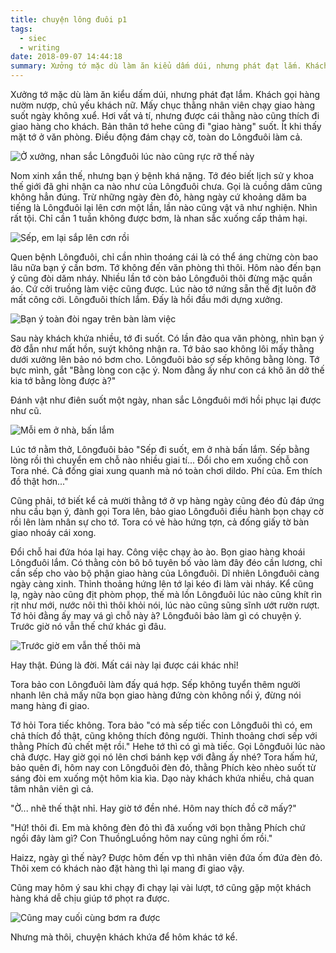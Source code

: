 ```yaml
---
title: chuyện lông đuôi p1
tags:
  - siec
  - writing
date: 2018-09-07 14:44:18
summary: Xưởng tớ mặc dù làm ăn kiểu dấm dúi, nhưng phát đạt lắm. Khách gọi hàng nườm nượp, chủ yếu khách nữ.
---
```

Xưởng tớ mặc dù làm ăn kiểu dấm dúi, nhưng phát đạt lắm. Khách gọi hàng nườm nượp, chủ yếu khách nữ. Mấy chục thằng nhân viên chạy giao hàng suốt ngày không xuể. Hơi vất vả tí, nhưng được cái thằng nào cũng thích đi giao hàng cho khách. Bản thân tớ hehe cũng đi "giao hàng" suốt. Ít khi thấy mặt tớ ở văn phòng. Điều động đám chạy cờ, toàn do Lôngđuôi làm cả.

![Ở xưởng, nhan sắc Lôngđuôi lúc nào cũng rực rỡ thế này](https://static.porn-images-xxx.com/upload/20170225/191/195379/1.jpg)

Nom xinh xắn thế, nhưng bạn ý bệnh khá nặng. Tớ đéo biết lịch sử y khoa thế giới đã ghi nhận ca nào như của Lôngđuôi chưa. Gọi là cuồng dâm cũng không hẳn đúng. Trừ những ngày đèn đỏ, hàng ngày cứ khoảng dăm ba tiếng là Lôngđuôi lại lên cơn một lần, lần nào cũng vật vã như nghiện. Nhìn rất tội. Chỉ cần 1 tuần không được bơm, là nhan sắc xuống cấp thảm hại.

![Sếp, em lại sắp lên cơn rồi](https://javhd.pics/photos/caribbeancom/you-asakura/012116-079/you-asakura-25.jpg)

Quen bệnh Lôngđuôi, chỉ cần nhìn thoáng cái là có thể áng chừng còn bao lâu nữa bạn ý cần bơm. Tớ không đến văn phòng thì thôi. Hôm nào đến bạn ý cũng đòi dăm nháy. Nhiều lần tớ còn bảo Lôngđuôi thôi đừng mặc quần áo. Cứ cởi truồng làm việc cũng được. Lúc nào tớ nứng sẵn thế địt luôn đỡ mất công cởi. Lôngđuôi thích lắm. Đấy là hồi đầu mới dựng xưởng.

![Bạn ý toàn đòi ngay trên bàn làm việc](http://x.fap.to/images/full/47/206/2064118395.jpg)

Sau này khách khứa nhiều, tớ đi suốt. Có lần đảo qua văn phòng, nhìn bạn ý đờ đẫn như mất hồn, suýt không nhận ra. Tớ bảo sao không lôi mấy thằng dưới xưởng lên bảo nó bơm cho. Lôngđuôi bảo sợ sếp không bằng lòng. Tớ bực mình, gắt "Bằng lòng con cặc ý. Nom đằng ấy như con cá khô ăn dở thế kia tớ bằng lòng được à?"

Đánh vật như điên suốt một ngày, nhan sắc Lôngđuôi mới hồi phục lại được như cũ.


![Mỗi em ở nhà, bấn lắm](https://jav.photos/pictures/caribbeancompr/you-asakura/091616_009/you-asakura-27.jpg)

Lúc tớ nằm thở, Lôngđuôi bảo "Sếp đi suốt, em ở nhà bấn lắm. Sếp bằng lòng rồi thì chuyển em chỗ nào nhiều giai tí... Đổi cho em xuống chỗ con Tora nhé. Cả đống giai xung quanh mà nó toàn chơi dildo. Phí của. Em thích đồ thật hơn..."

Cũng phải, tớ biết kể cả mười thằng tớ ở vp hàng ngày cũng đéo đủ đáp ứng nhu cầu bạn ý, đành gọi Tora lên, bảo giao Lôngđuôi điều hành bọn chạy cờ rồi lên làm nhân sự cho tớ. Tora có vẻ hào hứng tợn, cả đống giấy tờ bàn giao nhoáy cái xong.

Đổi chỗ hai đứa hóa lại hay. Công việc chạy ào ào. Bọn giao hàng khoái Lôngđuôi lắm. Có thằng còn bô bô tuyên bố vào làm đây đéo cần lương, chỉ cần sếp cho vào bộ phận giao hàng của Lôngđuôi. Dĩ nhiên Lôngđuôi càng ngày càng xinh. Thỉnh thoảng hứng lên tớ lại kéo đi làm vài nháy. Kể cũng lạ, ngày nào cũng địt phòm phọp, thế mà lồn Lôngđuôi lúc nào cũng khít rìn rịt như mới, nước nôi thì thôi khỏi nói, lúc nào cũng sũng sĩnh ướt rườn rượt. Tớ hỏi đằng ấy may vá gì chỗ này à? Lôngđuôi bảo làm gì có chuyện ý. Trước giờ nó vẫn thế chứ khác gì đâu.

![Trước giờ em vẫn thế thôi mà](https://javhd.pics/photos/caribbeancom/you-asakura/120313-003/you-asakura-2.jpg)

Hay thật. Đúng là đời. Mất cái này lại được cái khác nhỉ!

Tora bảo con Lôngđuôi làm đấy quá hợp. Sếp không tuyển thêm người nhanh lên chả mấy nữa bọn giao hàng đứng còn không nổi ý, đừng nói mang hàng đi giao.

Tớ hỏi Tora tiếc không. Tora bảo "có mà sếp tiếc con Lôngđuôi thì có, em chả thích đồ thật, cũng không thích đông người. Thỉnh thoảng chơi sếp với thằng Phích đủ chết mệt rồi." Hehe tớ thì có gì mà tiếc. Gọi Lôngđuôi lúc nào chả được. Hay giờ gọi nó lên chơi bánh kẹp với đằng ấy nhé? Tora hấm hứ, bảo quên đi, hôm nay con Lôngđuôi đèn đỏ, thằng Phích kèo nhèo suốt từ sáng đòi em xuống một hôm kia kìa. Dạo này khách khứa nhiều, chả quan tâm nhân viên gì cả.

"Ờ... nhẽ thế thật nhỉ. Hay giờ tớ đền nhé. Hôm nay thích đồ cỡ mấy?"

"Hứ! thôi đi. Em mà không đèn đỏ thì đã xuống với bọn thằng Phích chứ ngồi đây làm gì? Con ThuồngLuồng hôm nay cũng nghỉ ốm rồi."

Haizz, ngày gì thế này? Được hôm đến vp thì nhân viên đứa ốm đứa đèn đỏ. Thôi xem có khách nào đặt hàng thì lại mang đi giao vậy.

Cũng may hôm ý sau khi chạy đi chạy lại vài lượt, tớ cũng gặp một khách hàng khá dễ chịu giúp tớ phọt ra được.


![Cũng may cuối cùng bơm ra được](https://icpmht.com/img/845701.jpg)

Nhưng mà thôi, chuyện khách khứa để hôm khác tớ kể.